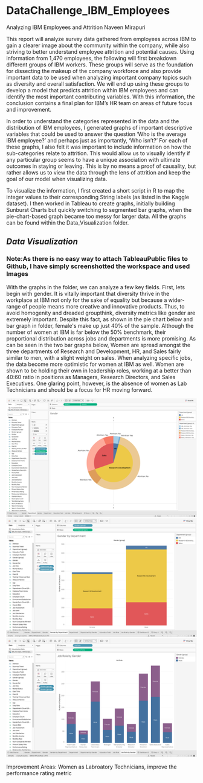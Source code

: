 # DataChallenge_IBM_Employees

Analyzing IBM Employees and Attrition
Naveen Mirapuri

This report will analyze survey data gathered from employees across IBM to gain a clearer image about the community within the company, while also striving to better understand employee attrition and potential causes. Using information from 1,470 employees, the following will first breakdown different groups of IBM workers. These groups will serve as the foundation for dissecting the makeup of the company workforce and also provide important data to be used when analyzing important company topics such as diversity and overall satisfaction. We will end up using these groups to develop a model that predicts attrition within IBM employees and can identify the most important contributing variables. With this information, the conclusion contains a final plan for IBM’s HR team on areas of future focus and improvement. 

In order to understand the categories represented in the data and the distribution of IBM employees, I generated graphs of important descriptive variables that could be used to answer the question ‘Who is the average IBM employee?’ and perhaps just as importantly, ‘Who isn’t?’ For each of these graphs, I also felt it was important to include information on how the sub-categories relate to attrition. This would allow us to visually identify if any particular group seems to have a unique association with ultimate outcomes in staying or leaving. This is by no means a proof of causality, but rather allows us to view the data through the lens of attrition and keep the goal of our model when visualizing data. 

To visualize the information, I first created a short script in R to map the integer values to their corresponding String labels (as listed in the Kaggle dataset). I then worked in Tableau to create graphs, initially building Sunburst Charts but quickly switching to segmented bar graphs, when the pie-chart-based graph became too messy for larger data. All the graphs can be found within the Data_Visualization folder.


## ***Data Visualization***
### Note:As there is no easy way to attach TableauPublic files to Github, I have simply screenshotted the workspace and used Images

With the graphs in the folder, we can analyze a few key fields. First, lets begin with gender. It is vitally important that diversity thrive in the workplace at IBM not only for the sake of equality but because a wider-range of people means more creative and innovative products. Thus, to avoid homogenity and dreaded groupthink, diversity metrics like gender are extremely important. Despite this fact, as shown in the pie chart below and bar graph in folder, female's make up just 40% of the sample. Although the number of women at IBM is far below the 50% benchmark, their proportional distribution across jobs and departments is more promising. As can be seen in the two bar graphs below, Women are spread amongst the three departments of Research and Development, HR, and Sales fairly similar to men, with a slight weight on sales. When analyzing specific jobs, the data become more optimistic for women at IBM as well. Women are shown to be holding their own in leadership roles, working at a better than 40:60 ratio in positions as Managers, Research Directors, and Sales Executives. One glaring point, however, is the absence of women as Lab Technicians and should be a focus for HR moving forward. 

![alt text](https://github.com/NaveenM12/DataChallenge_IBM_Employees/blob/master/Data_Visualization/Department.png?raw=true)
![alt text](https://github.com/NaveenM12/DataChallenge_IBM_Employees/blob/master/Data_Visualization/Gender_By_Department.png?raw=true)
![alt text](https://github.com/NaveenM12/DataChallenge_IBM_Employees/blob/master/Data_Visualization/Job_Roles_by_Gender.png?raw=true)



Improvement Areas: Women as Labroatory Technicians, improve the performance rating metric
